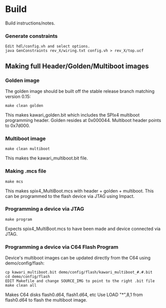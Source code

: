 # Build

Build instructions/notes.

### Generate constraints

    Edit hdl/config.vh and select options.
    java GenConstraints rev_X/wiring.txt config.vh > rev_X/top.ucf

## Making full Header/Golden/Multiboot images

### Golden image

The golden image should be built off the stable release branch matching version 0.15:

    make clean golden

This makes kawari_golden.bit which includes the SPIx4 multiboot programming header. Golden resides at 0x000044. Multiboot header points to 0x7d000.

### Multiboot image

    make clean multiboot

This makes the kawari_multiboot.bit file.

### Making .mcs file

    make mcs

This makes spix4_MultiBoot.mcs with header + golden + multiboot.  This can be programmed to the flash device via JTAG using Impact.

### Programming a device via JTAG

    make program

Expects spix4_MultiBoot.mcs to have been made and device connected via JTAG.

### Programming a device via C64 Flash Program

Device's multiboot images can be updated directly from the C64 using demo/config/flash:

    cp kawari_multiboot.bit demo/config/flash/kawari_multiboot_#.#.bit
    cd demo/config/flash
    EDIT Makefile and change SOURCE_IMG to point to the right .bit file
    make clean all

Makes C64 disks flash0.d64, flash1.d64, etc
Use LOAD "*",8,1 from flash0.d64 to flash the multiboot image.

